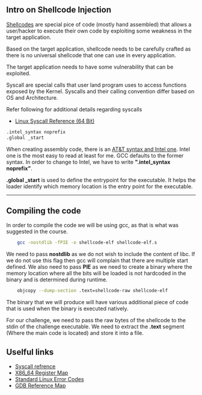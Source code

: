 ## Intro on Shellcode Injection

[Shellcodes](https://en.wikipedia.org/wiki/Shellcode) are special pice of code (mostly hand assembled) that allows a user/hacker to execute their own code by exploiting some weakness in the target application. 

Based on the target application, shellcode needs to be carefully crafted as there is no universal shellcode that one can use in every application.

The target application needs to have some vulnerability that can be exploited. 

Syscall are special calls that user land program uses to access functions exposed by the Kernel. Syscalls and their calling convention differ based on OS and Architecture. 

Refer following for additional details regarding syscalls

- [Linux Syscall Reference (64 Bit)](https://syscalls64.paolostivanin.com/)


```asm
.intel_syntax noprefix
.global _start
```
When creating assembly code, there is an [AT&T syntax and Intel one](https://en.wikipedia.org/wiki/X86_assembly_language). Intel one is the most easy to read at least for me. GCC defaults to the former syntax. In order to change to Intel, we have to write **".intel_syntax noprefix"**.

**.global _start** is used to define the entrypoint for the executable. It helps the loader identify which memory location is the entry point for the executable.


----
## Compiling the code
In order to compile the code we will be using gcc, as that is what was suggested in the course. 

```bash
    gcc -nostdlib -fPIE -o shellcode-elf shellcode-elf.s 
```
We need to pass **nostdlib** as we do not wish to include the content of libc. If we do not use this flag then gcc will complain that there are multiple start defined. We also need to pass **PIE** as we need to create a binary where the memory location where all the bits will be loaded is not hardcoded in the binary and is determined during runtime. 

```bash
	objcopy --dump-section .text=shellcode-raw shellcode-elf
```
The binary that we will produce will have various additional piece of code that is used when the binary is executed natively. 

For our challenge, we need to pass the raw bytes of the shellcode to the stdin of the challenge executable. We need to extract the **.text** segment (Where the main code is located) and store it into a file.

## Uselful links
 - [Syscall refrence](https://syscalls64.paolostivanin.com/)
 - [X86_64 Register Map](https://static.wikia.nocookie.net/cheatengine/images/2/2c/Table_of_x86_Registers_svg.svg.png/revision/latest?cb=20220323182451)
 - [Standard Linux Error Codes](https://www.javatpoint.com/linux-error-codes)
 - [GDB Reference Map](https://cs.brown.edu/courses/cs033/docs/guides/gdb.pdf)